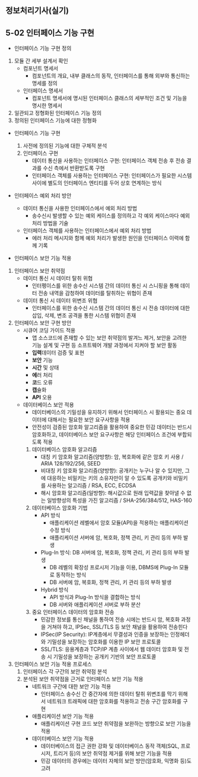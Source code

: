 정보처리기사(실기)
----------
## 5-02 인터페이스 기능 구현

* 인터페이스 기능 구현 정의
1. 모듈 간 세부 설계서 확인
    * 컴포넌트 명세서
        * 컴포넌트의 개요, 내부 클래스의 동작, 인터페이스를 통해 외부와 통신하는 명세를 정의
    * 인터페이스 명세서
        * 컴포넌트 명세서에 명시된 인터페이스 클래스의 세부적인 조건 및 기능을 명시한 명세서
2. 일관되고 정형화된 인터페이스 기능 정의
3. 정의된 인터페이스 기능에 대한 정형화

* 인터페이스 기능 구현
    1. 사전에 정의된 기능에 대한 구체적 분석
    2. 인터페이스 구현
        * 데이터 통신을 사용하는 인터페이스 구현: 인터페이스 객체 전송 후 전송 결과를 수신 측에서 반환받도록 구현
        * 인터페이스 객체를 사용하는 인터페이스 구현: 인터페이스가 필요한 시스템 사이에 별도의 인터페이스 엔티티를 두어 상호 연계하는 방식

* 인터페이스 예외 처리 방안
    * 데이터 통신을 사용한 인터페이스에서 예외 처리 방법
        * 송수신시 발생할 수 있는 예외 케이스를 정의하고 각 예외 케이스마다 예외 처리 방법을 기술
    * 인터페이스 객체를 사용하는 인터페이스에서 예외 처리 방법
        * 에러 처리 메시지와 함께 예외 처리가 발생한 원인을 인터페이스 이력에 함께 기록

* 인터페이스 보안 기능 적용
1. 인터페이스 보안 취약점
    * 데이터 통신 시 데이터 탈취 위협
        * 인터펭이스를 위한 송수신 시스템 간의 데이터 통신 시 스니핑을 통해 데이터 전송 내역을 감청하여 데이터를 탈취하는 위협이 존재
    * 데이터 통신 시 데이터 위변조 위협
        * 인터페이스를 위한 송수신 시스템 간의 데이터 통신 시 전송 데이터에 대한 삽입, 삭제, 변조 공격을 통한 시스템 위협이 존재
2. 인터페이스 보안 구현 방안
    * 시큐어 코딩 가이드 적용
        * 앱 소스코드에 존재할 수 있는 보안 취약점의 발겨느 제거, 보안을 고려한 기능 설계 및 구현 등 소프트웨어 개발 과정에서 지켜야 할 보안 활동
        * **입력**데이터 검증 및 표현
        * **보안** 기능
        * **시간** 및 상태
        * **에**러 처리
        * **코**드 오류
        * **캡**슐화
        * **API** 오용
    * 데이터베이스 보안 적용
        * 데이터베이스의 기밀성을 유지하기 위해서 인터페이스 시 활용되는 중요 데이터에 대해서는 필요한 보안 요구사항을 적용
        * 안전성이 검증된 암호화 알고리즘을 활용하여 중요한 민감 데이터는 반드시 암호화하고, 데이터베이스 보안 요구사항은 해당 인터페이스 조건에 부합되도록 적용
        1. 데이터베이스 암호화 알고리즘
            * 대칭 키 암호화 알고리즘(양방향): 암, 복호화에 같은 암호 키 사용 / ARIA 128/192/256, SEED
            * 비대칭 키 암호화 알고리즘(양방향): 공개키는 누구나 알 수 있지만, 그에 대응하는 비밀키는 키의 소유자만이 알 수 있도록 공개키와 비밀키를 사용하는 알고리즘 / RSA, ECC, ECDSA
            * 해시 암호화 알고리즘(일방향): 해시값으로 원래 입력값을 찾아낼 수 없는 일방향성의 특성을 가진 알고리즘 / SHA-256/384/512, HAS-160
        2. 데이터베이스 암호화 기법
            * API 방식
                * 애플리케이션 레벨에서 암호 모듈(API)을 적용하는 애플리케이션 수정 방식
                * 애플리케이션 서버에 암, 복호화, 정책 관리, 키 관리 등의 부하 발생
            * Plug-In 방식: DB 서버에 암, 복호화, 정책 관리, 키 관리 등의 부하 발생
                * DB 레벨의 확장성 프로시저 기능을 이용, DBMS에 Plug-In 모듈로 동작하는 방식
                * DB 서버에 암, 복호화, 정책 관리, 키 관리 등의 부하 발생
            * Hybrid 방식
                * API 방식과 Plug-In 방식을 결합하는 방식
                * DB 서버와 애플리케이션 서버로 부하 분산
        3. 중요 인터페이스 데이터의 암호화 전송
            * 민감한 정보를 통신 채널을 통하여 전송 시에는 반드시 암, 복호화 과정을 거쳐야 하고, IPSec, SSL/TLS 등 보안 채널을 활용하여 전송힌다
            * IPSec(IP Security): IP계층에서 무결성과 인증을 보장하는 인정헤더와 기밀성을 보장하는 암호화를 이용한 IP 보안 프로토콜
            * SSL/TLS: 응용계층과 TCP/IP 계층 사이에서 웹 데이터 암호화 및 전송 시 기밀성을 보장하는 공개키 기반의 보안 프로토콜
3. 인터페이스 보안 기능 적용 프로세스
    1. 인터페이스 각 구간의 보안 취약점 분석
    2. 분석된 보안 취약점을 근거로 인터페이스 보안 기능 적용
        * 네트워크 구간에 대한 보안 기능 적용
            * 인터페이스 송수신 간 중간자에 의한 데이터 탈취 위변조를 막기 위해서 네트워크 트래픽에 대한 암호화를 적용하고 전송 구간 암호화를 구현
        * 애플리케이션 보안 기능 적용
            * 애플리케이션 구현 코드 보안 취약점을 보완하는 방향으로 보안 기능을 적용
        * 데이터베이스 보안 기능 적용
            * 데이터베이스의 접근 권한 강화 및 데이터베이스 동작 객체(SQL, 프로시저, 트리거 등)의 보안 취약점 제거를 위해 보안 기능을 적용
            * 민감 데이터의 경우에는 데이터 자체의 보안 방안(암호화, 익명화 등)도 고려